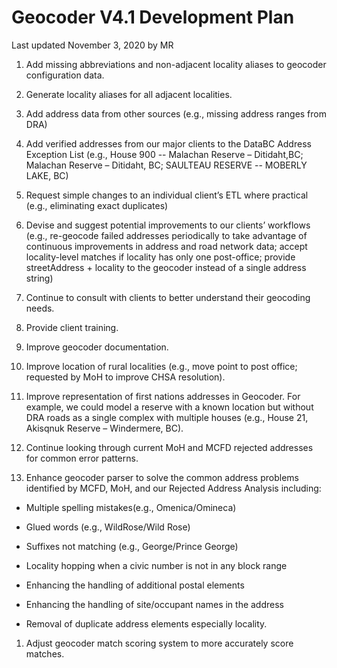 # Geocoder V4.1 Development Plan
Last updated November 3, 2020 by MR

1. Add missing abbreviations and non-adjacent locality aliases to geocoder configuration data.

1. Generate locality aliases for all adjacent localities. 

1.	Add address data from other sources (e.g., missing address ranges from DRA)

1.	Add verified addresses from our major clients to the DataBC Address Exception List (e.g., House 900 -- Malachan Reserve – Ditidaht,BC; Malachan Reserve – Ditidaht, BC; SAULTEAU RESERVE -- MOBERLY LAKE, BC)

1.	Request simple changes to an individual client’s ETL where practical (e.g., eliminating exact duplicates)

1.	Devise and suggest potential improvements to our clients’ workflows (e.g., re-geocode failed addresses periodically to take advantage of continuous improvements in address and road network data; accept locality-level matches if locality has only one post-office; provide streetAddress + locality to the geocoder instead of a single address string)

1.	Continue to consult with clients to better understand their geocoding needs.

1.	Provide client training.

1. Improve geocoder documentation.

1.	Improve location of rural localities (e.g., move point to post office; requested by MoH to improve CHSA resolution).

1.	Improve representation of first nations addresses in Geocoder. For example, we could  model a reserve with a known location but without DRA roads as a single complex with multiple houses (e.g., House 21, Akisqnuk Reserve – Windermere, BC).

1.	Continue looking through current MoH and MCFD rejected addresses for common error patterns.

1.	Enhance geocoder parser to solve the common address problems identified by MCFD, MoH, and our Rejected Address Analysis including:

   * Multiple spelling mistakes(e.g., Omenica/Omineca)
  
   * Glued words (e.g., WildRose/Wild Rose)
  
   *  Suffixes not matching (e.g., George/Prince George)
  
   * Locality hopping when a civic number is not in any block range
  
   * Enhancing the handling of additional postal elements
  
   * Enhancing the handling of site/occupant names in the address
  
   * Removal of duplicate address elements especially locality.

1. Adjust geocoder match scoring system to more accurately score matches.
